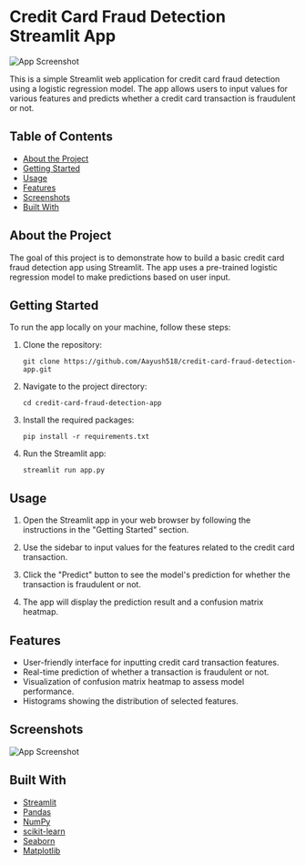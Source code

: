 
# Credit Card Fraud Detection Streamlit App

![App Screenshot](screenshot.png)

This is a simple Streamlit web application for credit card fraud detection using a logistic regression model. The app allows users to input values for various features and predicts whether a credit card transaction is fraudulent or not.

## Table of Contents
- [About the Project](#about-the-project)
- [Getting Started](#getting-started)
- [Usage](#usage)
- [Features](#features)
- [Screenshots](#screenshots)
- [Built With](#built-with)

## About the Project

The goal of this project is to demonstrate how to build a basic credit card fraud detection app using Streamlit. The app uses a pre-trained logistic regression model to make predictions based on user input.

## Getting Started

To run the app locally on your machine, follow these steps:

1. Clone the repository:
   ```
   git clone https://github.com/Aayush518/credit-card-fraud-detection-app.git
   ```

2. Navigate to the project directory:
   ```
   cd credit-card-fraud-detection-app
   ```

3. Install the required packages:
   ```
   pip install -r requirements.txt
   ```

4. Run the Streamlit app:
   ```
   streamlit run app.py
   ```

## Usage

1. Open the Streamlit app in your web browser by following the instructions in the "Getting Started" section.

2. Use the sidebar to input values for the features related to the credit card transaction.

3. Click the "Predict" button to see the model's prediction for whether the transaction is fraudulent or not.

4. The app will display the prediction result and a confusion matrix heatmap.

## Features

- User-friendly interface for inputting credit card transaction features.
- Real-time prediction of whether a transaction is fraudulent or not.
- Visualization of confusion matrix heatmap to assess model performance.
- Histograms showing the distribution of selected features.

## Screenshots

![App Screenshot](screenshot.png)

## Built With

- [Streamlit](https://streamlit.io/)
- [Pandas](https://pandas.pydata.org/)
- [NumPy](https://numpy.org/)
- [scikit-learn](https://scikit-learn.org/)
- [Seaborn](https://seaborn.pydata.org/)
- [Matplotlib](https://matplotlib.org/)
```
